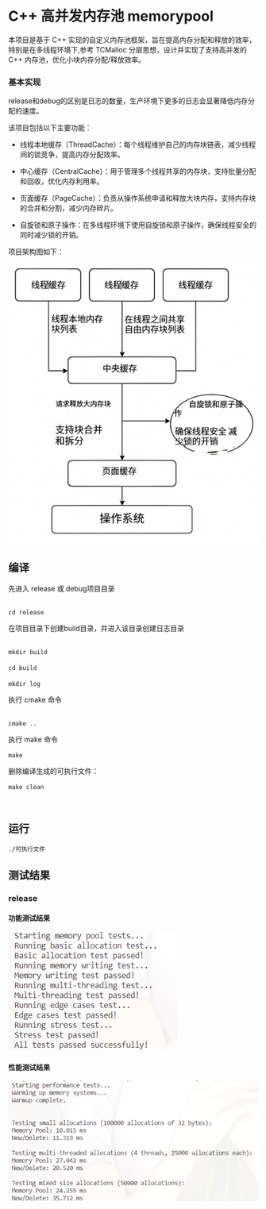 # C++ 高并发内存池 memorypool

本项目是基于 C++ 实现的自定义内存池框架，旨在提高内存分配和释放的效率，特别是在多线程环境下,参考 TCMalloc 分层思想，设计并实现了支持高并发的 C++ 内存池，优化小块内存分配/释放效率。


### 基本实现
release和debug的区别是日志的数量，生产环境下更多的日志会显著降低内存分配的速度。

该项目包括以下主要功能：

- 线程本地缓存（ThreadCache）：每个线程维护自己的内存块链表，减少线程间的锁竞争，提高内存分配效率。

- 中心缓存（CentralCache）：用于管理多个线程共享的内存块，支持批量分配和回收，优化内存利用率。

- 页面缓存（PageCache）：负责从操作系统申请和释放大块内存，支持内存块的合并和分割，减少内存碎片。

- 自旋锁和原子操作：在多线程环境下使用自旋锁和原子操作，确保线程安全的同时减少锁的开销。

  

项目架构图如下：      

![Alt text](image-1.png)

  

## 编译  

先进入 release 或 debug项目目录

```

cd release

```

在项目目录下创建build目录，并进入该目录创建日志目录

```

mkdir build

cd build

mkdir log

```

执行 cmake 命令

```

cmake ..

```

执行 make 命令

```
make
```

删除编译生成的可执行文件：  

```
make clean
```
 

## 运行

```
./可执行文件
```

## 测试结果

### release

#### 功能测试结果

![Alt text](image-2.png)

#### 性能测试结果

![Alt text](image.png)
